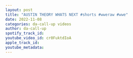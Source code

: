 ```yaml
---
layout: post
title: "AUSTIN THEORY WHATS NEXT #shorts #wweraw #wwe"
date: 2022-11-08
categories: da-call-up videos
author: da-call-up
spotify_track_id: 
youtube_video_id: cr0FuktdIoA
apple_track_id: 
youtube_metadata: 
---
```

